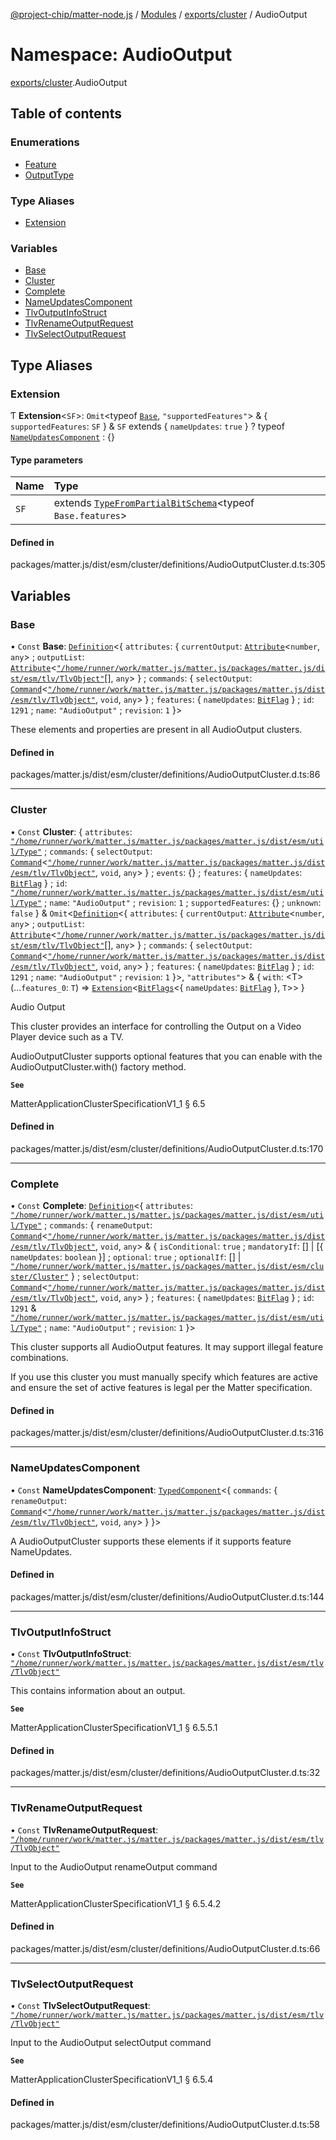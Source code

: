 [@project-chip/matter-node.js](../README.md) / [Modules](../modules.md) / [exports/cluster](exports_cluster.md) / AudioOutput

# Namespace: AudioOutput

[exports/cluster](exports_cluster.md).AudioOutput

## Table of contents

### Enumerations

- [Feature](../enums/exports_cluster.AudioOutput.Feature.md)
- [OutputType](../enums/exports_cluster.AudioOutput.OutputType.md)

### Type Aliases

- [Extension](exports_cluster.AudioOutput.md#extension)

### Variables

- [Base](exports_cluster.AudioOutput.md#base)
- [Cluster](exports_cluster.AudioOutput.md#cluster)
- [Complete](exports_cluster.AudioOutput.md#complete)
- [NameUpdatesComponent](exports_cluster.AudioOutput.md#nameupdatescomponent)
- [TlvOutputInfoStruct](exports_cluster.AudioOutput.md#tlvoutputinfostruct)
- [TlvRenameOutputRequest](exports_cluster.AudioOutput.md#tlvrenameoutputrequest)
- [TlvSelectOutputRequest](exports_cluster.AudioOutput.md#tlvselectoutputrequest)

## Type Aliases

### Extension

Ƭ **Extension**\<`SF`\>: `Omit`\<typeof [`Base`](exports_cluster.AudioOutput.md#base), ``"supportedFeatures"``\> & \{ `supportedFeatures`: `SF`  } & `SF` extends \{ `nameUpdates`: ``true``  } ? typeof [`NameUpdatesComponent`](exports_cluster.AudioOutput.md#nameupdatescomponent) : {}

#### Type parameters

| Name | Type |
| :------ | :------ |
| `SF` | extends [`TypeFromPartialBitSchema`](exports_schema.md#typefrompartialbitschema)\<typeof `Base.features`\> |

#### Defined in

packages/matter.js/dist/esm/cluster/definitions/AudioOutputCluster.d.ts:305

## Variables

### Base

• `Const` **Base**: [`Definition`](exports_cluster.ClusterFactory.md#definition)\<\{ `attributes`: \{ `currentOutput`: [`Attribute`](../interfaces/exports_cluster.Attribute.md)\<`number`, `any`\> ; `outputList`: [`Attribute`](../interfaces/exports_cluster.Attribute.md)\<[`"/home/runner/work/matter.js/matter.js/packages/matter.js/dist/esm/tlv/TlvObject"`](exports_session._internal_.__home_runner_work_matter_js_matter_js_packages_matter_js_dist_esm_tlv_TlvObject_.md)[], `any`\>  } ; `commands`: \{ `selectOutput`: [`Command`](../interfaces/exports_cluster.Command.md)\<[`"/home/runner/work/matter.js/matter.js/packages/matter.js/dist/esm/tlv/TlvObject"`](exports_session._internal_.__home_runner_work_matter_js_matter_js_packages_matter_js_dist_esm_tlv_TlvObject_.md), `void`, `any`\>  } ; `features`: \{ `nameUpdates`: [`BitFlag`](exports_schema.md#bitflag)  } ; `id`: ``1291`` ; `name`: ``"AudioOutput"`` ; `revision`: ``1``  }\>

These elements and properties are present in all AudioOutput clusters.

#### Defined in

packages/matter.js/dist/esm/cluster/definitions/AudioOutputCluster.d.ts:86

___

### Cluster

• `Const` **Cluster**: \{ `attributes`: [`"/home/runner/work/matter.js/matter.js/packages/matter.js/dist/esm/util/Type"`](exports_cluster._internal_.__home_runner_work_matter_js_matter_js_packages_matter_js_dist_esm_util_Type_.md) ; `commands`: \{ `selectOutput`: [`Command`](../interfaces/exports_cluster.Command.md)\<[`"/home/runner/work/matter.js/matter.js/packages/matter.js/dist/esm/tlv/TlvObject"`](exports_session._internal_.__home_runner_work_matter_js_matter_js_packages_matter_js_dist_esm_tlv_TlvObject_.md), `void`, `any`\>  } ; `events`: {} ; `features`: \{ `nameUpdates`: [`BitFlag`](exports_schema.md#bitflag)  } ; `id`: [`"/home/runner/work/matter.js/matter.js/packages/matter.js/dist/esm/util/Type"`](exports_cluster._internal_.__home_runner_work_matter_js_matter_js_packages_matter_js_dist_esm_util_Type_.md) ; `name`: ``"AudioOutput"`` ; `revision`: ``1`` ; `supportedFeatures`: {} ; `unknown`: ``false``  } & `Omit`\<[`Definition`](exports_cluster.ClusterFactory.md#definition)\<\{ `attributes`: \{ `currentOutput`: [`Attribute`](../interfaces/exports_cluster.Attribute.md)\<`number`, `any`\> ; `outputList`: [`Attribute`](../interfaces/exports_cluster.Attribute.md)\<[`"/home/runner/work/matter.js/matter.js/packages/matter.js/dist/esm/tlv/TlvObject"`](exports_session._internal_.__home_runner_work_matter_js_matter_js_packages_matter_js_dist_esm_tlv_TlvObject_.md)[], `any`\>  } ; `commands`: \{ `selectOutput`: [`Command`](../interfaces/exports_cluster.Command.md)\<[`"/home/runner/work/matter.js/matter.js/packages/matter.js/dist/esm/tlv/TlvObject"`](exports_session._internal_.__home_runner_work_matter_js_matter_js_packages_matter_js_dist_esm_tlv_TlvObject_.md), `void`, `any`\>  } ; `features`: \{ `nameUpdates`: [`BitFlag`](exports_schema.md#bitflag)  } ; `id`: ``1291`` ; `name`: ``"AudioOutput"`` ; `revision`: ``1``  }\>, ``"attributes"``\> & \{ `with`: \<T\>(...`features_0`: `T`) => [`Extension`](exports_cluster.AudioOutput.md#extension)\<[`BitFlags`](exports_schema.md#bitflags)\<\{ `nameUpdates`: [`BitFlag`](exports_schema.md#bitflag)  }, `T`\>\>  }

Audio Output

This cluster provides an interface for controlling the Output on a Video Player device such as a TV.

AudioOutputCluster supports optional features that you can enable with the AudioOutputCluster.with() factory
method.

**`See`**

MatterApplicationClusterSpecificationV1_1 § 6.5

#### Defined in

packages/matter.js/dist/esm/cluster/definitions/AudioOutputCluster.d.ts:170

___

### Complete

• `Const` **Complete**: [`Definition`](exports_cluster.ClusterFactory.md#definition)\<\{ `attributes`: [`"/home/runner/work/matter.js/matter.js/packages/matter.js/dist/esm/util/Type"`](exports_cluster._internal_.__home_runner_work_matter_js_matter_js_packages_matter_js_dist_esm_util_Type_.md) ; `commands`: \{ `renameOutput`: [`Command`](../interfaces/exports_cluster.Command.md)\<[`"/home/runner/work/matter.js/matter.js/packages/matter.js/dist/esm/tlv/TlvObject"`](exports_session._internal_.__home_runner_work_matter_js_matter_js_packages_matter_js_dist_esm_tlv_TlvObject_.md), `void`, `any`\> & \{ `isConditional`: ``true`` ; `mandatoryIf`: [] \| [\{ `nameUpdates`: `boolean`  }] ; `optional`: ``true`` ; `optionalIf`: [] \| [`"/home/runner/work/matter.js/matter.js/packages/matter.js/dist/esm/cluster/Cluster"`](exports_cluster._internal_.__home_runner_work_matter_js_matter_js_packages_matter_js_dist_esm_cluster_Cluster_.md)  } ; `selectOutput`: [`Command`](../interfaces/exports_cluster.Command.md)\<[`"/home/runner/work/matter.js/matter.js/packages/matter.js/dist/esm/tlv/TlvObject"`](exports_session._internal_.__home_runner_work_matter_js_matter_js_packages_matter_js_dist_esm_tlv_TlvObject_.md), `void`, `any`\>  } ; `features`: \{ `nameUpdates`: [`BitFlag`](exports_schema.md#bitflag)  } ; `id`: ``1291`` & [`"/home/runner/work/matter.js/matter.js/packages/matter.js/dist/esm/util/Type"`](exports_cluster._internal_.__home_runner_work_matter_js_matter_js_packages_matter_js_dist_esm_util_Type_.md) ; `name`: ``"AudioOutput"`` ; `revision`: ``1``  }\>

This cluster supports all AudioOutput features. It may support illegal feature combinations.

If you use this cluster you must manually specify which features are active and ensure the set of active
features is legal per the Matter specification.

#### Defined in

packages/matter.js/dist/esm/cluster/definitions/AudioOutputCluster.d.ts:316

___

### NameUpdatesComponent

• `Const` **NameUpdatesComponent**: [`TypedComponent`](../interfaces/exports_cluster.ClusterFactory.TypedComponent.md)\<\{ `commands`: \{ `renameOutput`: [`Command`](../interfaces/exports_cluster.Command.md)\<[`"/home/runner/work/matter.js/matter.js/packages/matter.js/dist/esm/tlv/TlvObject"`](exports_session._internal_.__home_runner_work_matter_js_matter_js_packages_matter_js_dist_esm_tlv_TlvObject_.md), `void`, `any`\>  }  }\>

A AudioOutputCluster supports these elements if it supports feature NameUpdates.

#### Defined in

packages/matter.js/dist/esm/cluster/definitions/AudioOutputCluster.d.ts:144

___

### TlvOutputInfoStruct

• `Const` **TlvOutputInfoStruct**: [`"/home/runner/work/matter.js/matter.js/packages/matter.js/dist/esm/tlv/TlvObject"`](exports_session._internal_.__home_runner_work_matter_js_matter_js_packages_matter_js_dist_esm_tlv_TlvObject_.md)

This contains information about an output.

**`See`**

MatterApplicationClusterSpecificationV1_1 § 6.5.5.1

#### Defined in

packages/matter.js/dist/esm/cluster/definitions/AudioOutputCluster.d.ts:32

___

### TlvRenameOutputRequest

• `Const` **TlvRenameOutputRequest**: [`"/home/runner/work/matter.js/matter.js/packages/matter.js/dist/esm/tlv/TlvObject"`](exports_session._internal_.__home_runner_work_matter_js_matter_js_packages_matter_js_dist_esm_tlv_TlvObject_.md)

Input to the AudioOutput renameOutput command

**`See`**

MatterApplicationClusterSpecificationV1_1 § 6.5.4.2

#### Defined in

packages/matter.js/dist/esm/cluster/definitions/AudioOutputCluster.d.ts:66

___

### TlvSelectOutputRequest

• `Const` **TlvSelectOutputRequest**: [`"/home/runner/work/matter.js/matter.js/packages/matter.js/dist/esm/tlv/TlvObject"`](exports_session._internal_.__home_runner_work_matter_js_matter_js_packages_matter_js_dist_esm_tlv_TlvObject_.md)

Input to the AudioOutput selectOutput command

**`See`**

MatterApplicationClusterSpecificationV1_1 § 6.5.4

#### Defined in

packages/matter.js/dist/esm/cluster/definitions/AudioOutputCluster.d.ts:58
